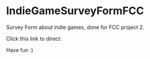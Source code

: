 # IndieGameSurveyFormFCC
Survey Form about indie games, done for FCC project 2.

Click this link to direct:

Have fun :)